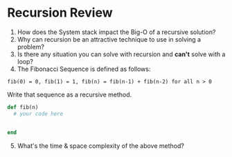 # Recursion Review

1.  How does the System stack impact the Big-O of a recursive solution?
1.  Why can recursion be an attractive technique to use in solving a problem?
1.  Is there any situation you can solve with recursion and **can't** solve with a loop?
1.  The Fibonacci Sequence is defined as follows:

`fib(0) = 0, fib(1) = 1, fib(n) = fib(n-1) + fib(n-2) for all n > 0`

Write that sequence as a recursive method.

```ruby
def fib(n)
  # your code here


end
```

5.  What's the time & space complexity of the above method?
